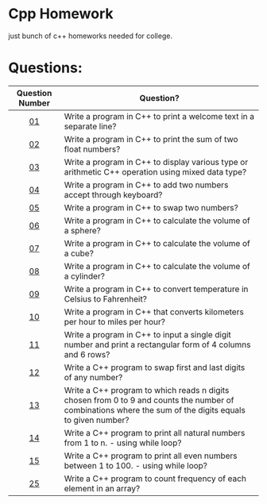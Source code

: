 # Cpp Homework

just bunch of c++ homeworks needed for college.

# Questions:

|        Question Number       | Question? | 
| :------------------------: | ----------|
| [01](./cpp_files/q01.cpp) | Write a program in C++ to print a welcome text in a separate line? | 
| [02](./cpp_files/q02.cpp) | Write a program in C++ to print the sum of two float  numbers? | 
| [03](./cpp_files/q03.cpp) | Write a program in C++ to display various type or arithmetic C++ operation using mixed data type? | 
| [04](./cpp_files/q04.cpp) | Write a program in C++ to add two numbers accept through keyboard? | 
| [05](./cpp_files/q05.cpp) | Write a program in C++ to swap two numbers? | 
| [06](./cpp_files/q06.cpp) | Write a program in C++ to calculate the volume of a sphere? | 
| [07](./cpp_files/q07.cpp) |Write a program in C++ to calculate the volume of a cube? | 
| [08](./cpp_files/q08.cpp) | Write a program in C++ to calculate the volume of a cylinder? | 
| [09](./cpp_files/q09.cpp) | Write a program in C++ to convert temperature in Celsius to Fahrenheit? | 
| [10](./cpp_files/q10.cpp) | Write a program in C++ that converts kilometers per hour to miles per hour? | 
| [11](./cpp_files/q11.cpp) | Write a program in C++ to input a single digit number and print a rectangular form of 4 columns and 6 rows? | 
| [12](./cpp_files/q12.cpp) | Write a C++ program to swap first and last digits of any number? | 
| [13](./cpp_files/q13.cpp) | Write a C++ program to which reads n digits chosen from 0 to 9 and counts the number of combinations where the sum of the digits equals to given number? | 
| [14](./cpp_files/q14.cpp) | Write a C++ program to print all natural numbers from 1 to n. - using while loop? | 
| [15](./cpp_files/q15.cpp) | Write a C++ program to print all even numbers between 1 to 100. - using while loop? | 
| [25](./cpp_files/q25.cpp) | Write a  C++ program to count frequency of each element in an array? |
